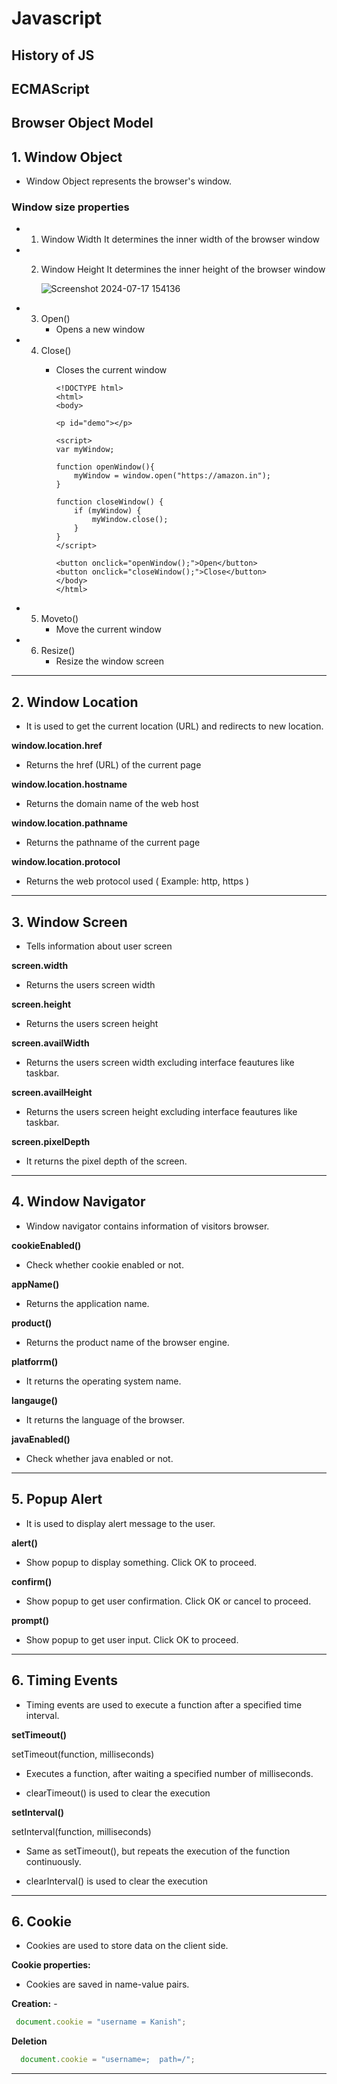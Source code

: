 # Javascript

## History of JS 


## ECMAScript



## Browser Object Model



## 1. Window Object

- Window Object represents the browser's window.

### Window size properties

- 1. Window Width
        It determines the inner width of the browser window 

- 2. Window Height
        It determines the inner height of the browser window 

        ![Screenshot 2024-07-17 154136](https://github.com/user-attachments/assets/1a627d6d-f424-48ac-a4ba-8cabf6a8c1df)

- 3. Open()
        - Opens a new window

- 4. Close()
        - Closes the current window

              <!DOCTYPE html>
              <html>
              <body>
  
              <p id="demo"></p>
  
              <script>
              var myWindow;

              function openWindow(){
                  myWindow = window.open("https://amazon.in");
              }
  
              function closeWindow() {
                  if (myWindow) {
                      myWindow.close();
                  }
              }
              </script>
  
              <button onclick="openWindow();">Open</button>
              <button onclick="closeWindow();">Close</button>
              </body>
              </html>
            

- 5. Moveto() 
        - Move the current window

- 6. Resize()
        - Resize the window screen

---

## 2. Window Location
- It is used to get the current location (URL) and redirects to new location.
  
**window.location.href**
 - Returns the href (URL) of the current page
   
**window.location.hostname** 
 - Returns the domain name of the web host
   
**window.location.pathname**
 - Returns the pathname of the current page
   
**window.location.protocol**
 - Returns the web protocol used ( Example: http, https )

---

## 3. Window Screen
  - Tells information about user screen

**screen.width**
  - Returns the users screen width

**screen.height** 
  - Returns the users screen height

**screen.availWidth**
  - Returns the users screen width excluding interface feautures like taskbar.
    
**screen.availHeight** 
  - Returns the users screen height excluding interface feautures like taskbar.
    
**screen.pixelDepth**
  -  It returns the pixel depth of the screen.

--- 

## 4. Window Navigator 
  -  Window  navigator contains information of visitors browser.

**cookieEnabled()**
  - Check whether cookie enabled or not.

**appName()**
  - Returns the application name.

**product()**
  - Returns the product name of the browser engine.

**platforrm()**
  - It returns the operating system name.

**langauge()**
  - It returns the language of the browser.

**javaEnabled()**
  - Check whether java enabled or not.

---

## 5. Popup Alert
  - It is used to display alert message to the user.

**alert()**
  - Show popup to display something. Click OK to proceed.

**confirm()**
  - Show popup to get user confirmation. Click OK or cancel to proceed.

**prompt()**
  - Show popup to get user input. Click OK to proceed.

---

## 6. Timing Events
  - Timing events are used to execute a function after a specified time interval.

**setTimeout()**

  setTimeout(function, milliseconds)
  - Executes a function, after waiting a specified number of milliseconds.

  - clearTimeout() is used to clear the execution

**setInterval()**

  setInterval(function, milliseconds)
  - Same as setTimeout(), but repeats the execution of the function continuously.

  - clearInterval() is used to clear the execution

--- 

## 6. Cookie 

 - Cookies are used to store data on the client side.


**Cookie properties:**

  - Cookies are saved in name-value pairs.

**Creation:** - 

   ```js
    document.cookie = "username = Kanish";
  ```

**Deletion**

  ```js
    document.cookie = "username=;  path=/";
  ```

---

